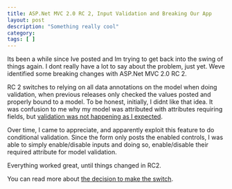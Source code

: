 ```yaml
---
title: ASP.Net MVC 2.0 RC 2, Input Validation and Breaking Our App
layout: post
description: "Something really cool"
category:
tags: [ ]
---
```

<p>Its been a while since Ive posted and Im trying to get back into the swing of things again. I dont really have a lot to say about the problem, just yet. Weve identified some breaking changes with ASP.Net MVC 2.0 RC 2. </p>  <p>RC 2 switches to relying on all data annotations on the model when doing validation, when previous releases only checked the values posted and properly bound to a model. To be honest, initially, I didnt like that idea. It was confusion to me why my model was attributed with attributes requiring fields, but <a href="/2009/11/06/modelstate-isvalid-is-always-true/">validation was not happening as I expected</a>.</p>  <p>Over time, I came to appreciate, and apparently exploit this feature to do conditional validation. Since the form only posts the enabled controls, I was able to simply enable/disable inputs and doing so, enable/disable their required attribute for model validation. </p>  <p>Everything worked great, until things changed in RC2. </p>  <p>You can read more about <a href="http://bradwilson.typepad.com/blog/2010/01/input-validation-vs-model-validation-in-aspnet-mvc.html">the decision to make the switch</a>.</p>
